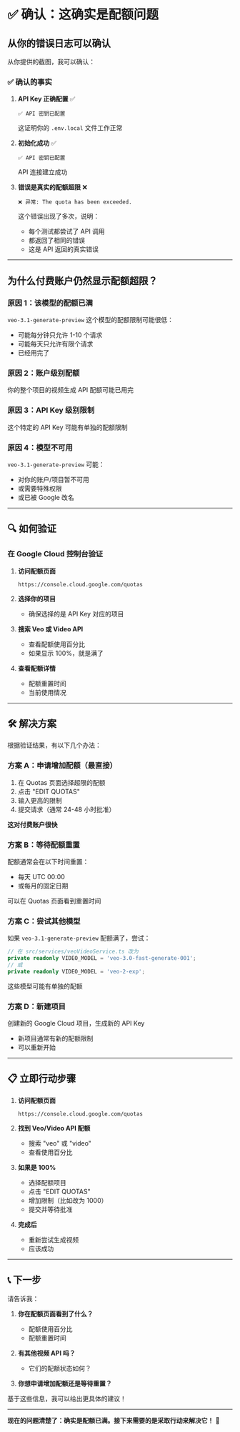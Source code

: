 # ✅ 确认：这确实是配额问题

## 从你的错误日志可以确认

从你提供的截图，我可以确认：

### ✅ 确认的事实

1. **API Key 正确配置** ✅
   ```
   ✅ API 密钥已配置
   ```
   这证明你的 `.env.local` 文件工作正常

2. **初始化成功** ✅
   ```
   ✅ API 密钥已配置
   ```
   API 连接建立成功

3. **错误是真实的配额超限** ❌
   ```
   ❌ 异常: The quota has been exceeded.
   ```
   这个错误出现了多次，说明：
   - 每个测试都尝试了 API 调用
   - 都返回了相同的错误
   - 这是 API 返回的真实错误

---

## 为什么付费账户仍然显示配额超限？

### 原因 1：该模型的配额已满

`veo-3.1-generate-preview` 这个模型的配额限制可能很低：
- 可能每分钟只允许 1-10 个请求
- 可能每天只允许有限个请求
- 已经用完了

### 原因 2：账户级别配额

你的整个项目的视频生成 API 配额可能已用完

### 原因 3：API Key 级别限制

这个特定的 API Key 可能有单独的配额限制

### 原因 4：模型不可用

`veo-3.1-generate-preview` 可能：
- 对你的账户/项目暂不可用
- 或需要特殊权限
- 或已被 Google 改名

---

## 🔍 如何验证

### 在 Google Cloud 控制台验证

1. **访问配额页面**
   ```
   https://console.cloud.google.com/quotas
   ```

2. **选择你的项目**
   - 确保选择的是 API Key 对应的项目

3. **搜索 Veo 或 Video API**
   - 查看配额使用百分比
   - 如果显示 100%，就是满了

4. **查看配额详情**
   - 配额重置时间
   - 当前使用情况

---

## 🛠️ 解决方案

根据验证结果，有以下几个办法：

### 方案 A：申请增加配额（最直接）

1. 在 Quotas 页面选择超限的配额
2. 点击 "EDIT QUOTAS"
3. 输入更高的限制
4. 提交请求（通常 24-48 小时批准）

**这对付费账户很快**

### 方案 B：等待配额重置

配额通常会在以下时间重置：
- 每天 UTC 00:00
- 或每月的固定日期

可以在 Quotas 页面看到重置时间

### 方案 C：尝试其他模型

如果 `veo-3.1-generate-preview` 配额满了，尝试：
```typescript
// 在 src/services/veoVideoService.ts 改为
private readonly VIDEO_MODEL = 'veo-3.0-fast-generate-001';
// 或
private readonly VIDEO_MODEL = 'veo-2-exp';
```

这些模型可能有单独的配额

### 方案 D：新建项目

创建新的 Google Cloud 项目，生成新的 API Key
- 新项目通常有新的配额限制
- 可以重新开始

---

## 📋 立即行动步骤

1. **访问配额页面**
   ```
   https://console.cloud.google.com/quotas
   ```

2. **找到 Veo/Video API 配额**
   - 搜索 "veo" 或 "video"
   - 查看使用百分比

3. **如果是 100%**
   - 选择配额项目
   - 点击 "EDIT QUOTAS"
   - 增加限制（比如改为 1000）
   - 提交并等待批准

4. **完成后**
   - 重新尝试生成视频
   - 应该成功

---

## 📞 下一步

请告诉我：

1. **你在配额页面看到了什么？**
   - 配额使用百分比
   - 配额重置时间

2. **有其他视频 API 吗？**
   - 它们的配额状态如何？

3. **你想申请增加配额还是等待重置？**

基于这些信息，我可以给出更具体的建议！

---

**现在的问题清楚了：确实是配额已满。接下来需要的是采取行动来解决它！** 🚀
